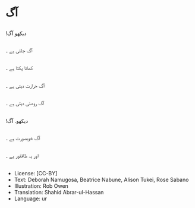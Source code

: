 # آگ

##
!دیکھو آگ

##
آگ جلتی ہے ۔

##
کھانا پکتا ہے ۔

##
آگ حرارت دیتی ہے ۔

##
آگ روشنی دیتی ہے ۔

##
!دیکھو. آگ

##
آگ خوبصورت ہے ۔

##
اور یہ طاقتور ہے ۔

##
* License: [CC-BY]
* Text: Deborah Namugosa, Beatrice Nabune, Alison Tukei, Rose Sabano
* Illustration: Rob Owen
* Translation: Shahid Abrar-ul-Hassan
* Language: ur

